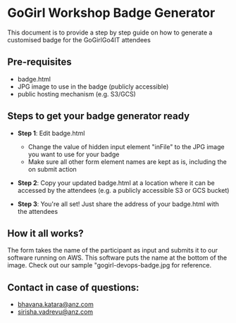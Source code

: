 # GoGirl Workshop Badge Generator

This document is to provide a step by step guide on how to generate a customised badge for the GoGirlGo4IT attendees


## Pre-requisites

 -  badge.html
 -  JPG image to use in the badge (publicly accessible)
 -  public hosting mechanism (e.g. S3/GCS)

## Steps to get your badge generator ready 

 -  **Step 1**: Edit badge.html
	 - Change the value of hidden input element "inFile" to the JPG image you want to use for your badge
	 - Make sure all other form element names are kept as is, including the on submit action

 -  **Step 2**: Copy your updated badge.html at a location where it can be accessed by the attendees (e.g. a publicly accessible S3 or GCS bucket)
 
 -  **Step 3**: You're all set! Just share the address of your badge.html with the attendees

## How it all works?

The form takes the name of the participant as input and submits it to our software running on AWS. This software puts the name at the bottom of the image. Check out our sample "gogirl-devops-badge.jpg for reference.

## Contact in case of questions:

 - bhavana.katara@anz.com
 - sirisha.vadrevu@anz.com
